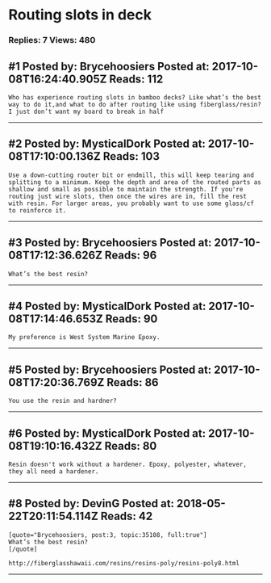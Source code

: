 # Routing slots in deck

### Replies: 7 Views: 480

## \#1 Posted by: Brycehoosiers Posted at: 2017-10-08T16:24:40.905Z Reads: 112

```
Who has experience routing slots in bamboo decks? Like what’s the best way to do it,and what to do after routing like using fiberglass/resin? I just don’t want my board to break in half
```

---
## \#2 Posted by: MysticalDork Posted at: 2017-10-08T17:10:00.136Z Reads: 103

```
Use a down-cutting router bit or endmill, this will keep tearing and splitting to a minimum. Keep the depth and area of the routed parts as shallow and small as possible to maintain the strength. If you're routing just wire slots, then once the wires are in, fill the rest with resin. For larger areas, you probably want to use some glass/cf to reinforce it.
```

---
## \#3 Posted by: Brycehoosiers Posted at: 2017-10-08T17:12:36.626Z Reads: 96

```
What’s the best resin?
```

---
## \#4 Posted by: MysticalDork Posted at: 2017-10-08T17:14:46.653Z Reads: 90

```
My preference is West System Marine Epoxy.
```

---
## \#5 Posted by: Brycehoosiers Posted at: 2017-10-08T17:20:36.769Z Reads: 86

```
You use the resin and hardner?
```

---
## \#6 Posted by: MysticalDork Posted at: 2017-10-08T19:10:16.432Z Reads: 80

```
Resin doesn't work without a hardener. Epoxy, polyester, whatever, they all need a hardener.
```

---
## \#8 Posted by: DevinG Posted at: 2018-05-22T20:11:54.114Z Reads: 42

```
[quote="Brycehoosiers, post:3, topic:35108, full:true"]
What’s the best resin?
[/quote]

http://fiberglasshawaii.com/resins/resins-poly/resins-poly8.html
```

---
